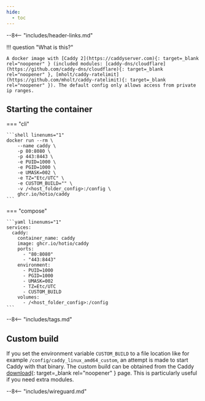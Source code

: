 ```yaml
---
hide:
  - toc
---
```


--8<-- "includes/header-links.md"

!!! question "What is this?"

    A docker image with [Caddy 2](https://caddyserver.com){: target=_blank rel="noopener" } (included modules: [caddy-dns/cloudflare](https://github.com/caddy-dns/cloudflare){: target=_blank rel="noopener" }, [mholt/caddy-ratelimit](https://github.com/mholt/caddy-ratelimit){: target=_blank rel="noopener" }). The default config only allows access from private ip ranges.

## Starting the container

=== "cli"

    ```shell linenums="1"
    docker run --rm \
        --name caddy \
        -p 80:8080 \
        -p 443:8443 \
        -e PUID=1000 \
        -e PGID=1000 \
        -e UMASK=002 \
        -e TZ="Etc/UTC" \
        -e CUSTOM_BUILD="" \
        -v /<host_folder_config>:/config \
        ghcr.io/hotio/caddy
    ```

=== "compose"

    ```yaml linenums="1"
    services:
      caddy:
        container_name: caddy
        image: ghcr.io/hotio/caddy
        ports:
          - "80:8080"
          - "443:8443"
        environment:
          - PUID=1000
          - PGID=1000
          - UMASK=002
          - TZ=Etc/UTC
          - CUSTOM_BUILD
        volumes:
          - /<host_folder_config>:/config
    ```

--8<-- "includes/tags.md"

## Custom build

If you set the environment variable `CUSTOM_BUILD` to a file location like for example `/config/caddy_linux_amd64_custom`, an attempt is made to start Caddy with that binary. The custom build can be obtained from the Caddy [download](https://caddyserver.com/download){: target=_blank rel="noopener" } page. This is particularly useful if you need extra modules.

--8<-- "includes/wireguard.md"
